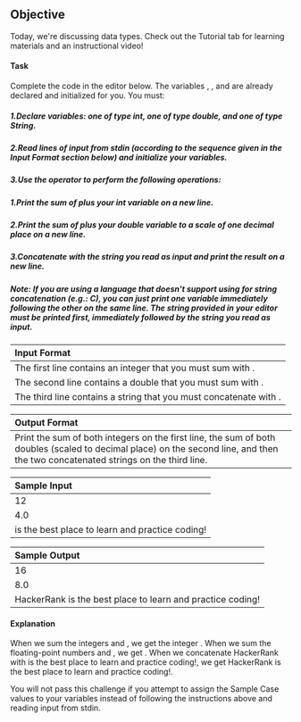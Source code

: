 ## Objective
Today, we're discussing data types. Check out the Tutorial tab for learning materials and an instructional video!

#### Task
Complete the code in the editor below. The variables , , and  are already declared and initialized for you. You must:

##### 1.Declare  variables: one of type int, one of type double, and one of type String.
##### 2.Read  lines of input from stdin (according to the sequence given in the Input Format section below) and initialize your  variables.
##### 3.Use the  operator to perform the following operations:
  ##### 1.Print the sum of  plus your int variable on a new line.
  ##### 2.Print the sum of  plus your double variable to a scale of one decimal place on a new line.
  ##### 3.Concatenate  with the string you read as input and print the result on a new line.
##### Note: If you are using a language that doesn't support using  for string concatenation (e.g.: C), you can just print one variable immediately following the other on the same line. The string provided in your editor must be printed first, immediately followed by the string you read as input.

| Input Format |
| :----------- |
| The first line contains an integer that you must sum with . |
| The second line contains a double that you must sum with .  |
| The third line contains a string that you must concatenate with . |

| Output Format |
| :----- |
| Print the sum of both integers on the first line, the sum of both doubles (scaled to  decimal place) on the second line, and then the two concatenated strings on the third line. |

| Sample Input |
| :----- |
| 12 |
| 4.0 |
| is the best place to learn and practice coding! |

| Sample Output |
| :----- |
| 16 |
| 8.0 |
| HackerRank is the best place to learn and practice coding! |

#### Explanation 

When we sum the integers  and , we get the integer .
When we sum the floating-point numbers  and , we get .
When we concatenate HackerRank with is the best place to learn and practice coding!, we get HackerRank is the best place to learn and practice coding!.

You will not pass this challenge if you attempt to assign the Sample Case values to your variables instead of following the instructions above and reading input from stdin.

